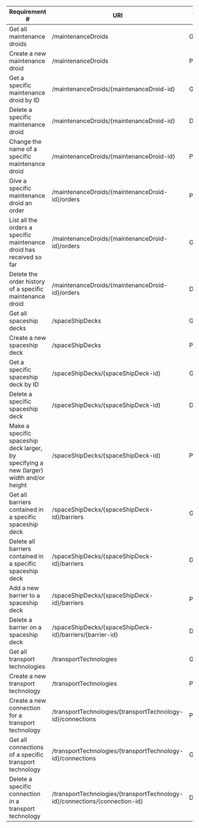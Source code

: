 |Requirement # | URI | VERB |
|---|---|---|
| Get all maintenance droids                                                                      | /maintenanceDroids | GET |
| Create a new maintenance droid                                                                  | /maintenanceDroids| POST |
| Get a specific maintenance droid by ID                                                          | /maintenanceDroids/{maintenanceDroid-id} | GET |
| Delete a specific maintenance droid                                                             | /maintenanceDroids/{maintenanceDroid-id}| DELETE |
| Change the name of a specific maintenance droid                                                 | /maintenanceDroids/{maintenanceDroid-id}| PATCH |
| Give a specific maintenance droid an order                                                      | /maintenanceDroids/{maintenanceDroid-id}/orders | POST|
| List all the orders a specific maintenance droid has received so far                            | /maintenanceDroids/{maintenanceDroid-id}/orders| GET|
| Delete the order history of a specific maintenance droid                                        | /maintenanceDroids/{maintenanceDroid-id}/orders| DELETE |
| Get all spaceship decks                                                                         | /spaceShipDecks| GET |
| Create a new spaceship deck                                                                     | /spaceShipDecks| POST |
| Get a specific spaceship deck by ID                                                             | /spaceShipDecks/{spaceShipDeck-id}| GET |
| Delete a specific spaceship deck                                                                | /spaceShipDecks/{spaceShipDeck-id}| DELETE |
| Make a specific spaceship deck larger, by specifying a new (larger) width and/or height         | /spaceShipDecks/{spaceShipDeck-id}| PATCH |
| Get all barriers contained in a specific spaceship deck                                  | /spaceShipDecks/{spaceShipDeck-id}/barriers| GET |
| Delete all barriers contained in a specific spaceship deck                               | /spaceShipDecks/{spaceShipDeck-id}/barriers| DELETE |
| Add a new barrier to a spaceship deck                                                    | /spaceShipDecks/{spaceShipDeck-id}/barriers| POST|
| Delete a barrier on a spaceship deck                                                     | /spaceShipDecks/{spaceShipDeck-id}/barriers/{barrier-id}| DELETE|
| Get all transport technologies                                                           | /transportTechnologies| GET |
| Create a new transport technology                                                        | /transportTechnologies| POST |
| Create a new connection for a transport technology                                       | /transportTechnologies/{transportTechnology-id}/connections| POST |
| Get all connections of a specific transport technology                                   | /transportTechnologies/{transportTechnology-id}/connections| GET |
| Delete a specific connection in a transport technology                                   | /transportTechnologies/{transportTechnology-id}/connections/{connection-id}| DELETE |